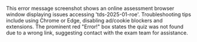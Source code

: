 This error message screenshot shows an online assessment browser window displaying issues accessing 'tds-2025-01-roe'. Troubleshooting tips include using Chrome or Edge, disabling ad/cookie blockers and extensions. The prominent red "Error!" box states the quiz was not found due to a wrong link, suggesting contact with the exam team for assistance.